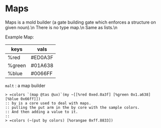# Maps

Maps is a mold builder (a gate building gate which enforces a structure on given noun).\n
There is no type map.\n
Same as lists.\n

Example Map:

| keys   | vals    |
| ---    | ---     |
| %red   | #ED0A3F |
| %green | #01A638 |
| %blue  | #0066FF |

`malt`
: a map builder

```hoon
> =colors `(map @tas @ux)`(my ~[[%red 0xed.0a3f] [%green 0x1.a638] [%blue 0x66ff]])
:: by is a core used to deal with maps.
:: pulling the put arm in the by core with the sample colors.
:: And then adding a value to it.
::
> =colors (~(put by colors) [%orangae 0xff.8833])
```

